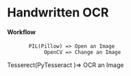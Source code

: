 # Handwritten OCR

#### Workflow
           PIL(Pillow) => Open an Image
                OpenCV => Change an Image
Tesserect(PyTesseract )=> OCR an Image

